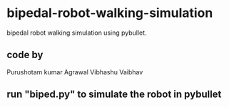 # bipedal-robot-walking-simulation

bipedal robot walking simulation using pybullet.

## code by
Purushotam kumar Agrawal
Vibhashu Vaibhav

## run "biped.py" to simulate the robot in pybullet